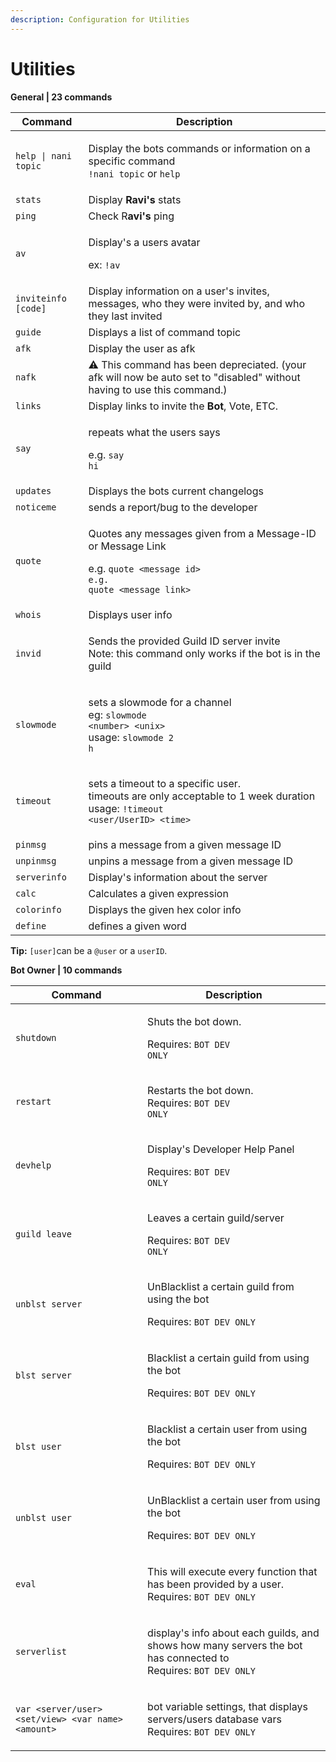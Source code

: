 ```yaml
---
description: Configuration for Utilities
---
```


# Utilities

**General | 23 commands**

| Command              | Description                                                                                                                                                       |
| -------------------- | ----------------------------------------------------------------------------------------------------------------------------------------------------------------- |
| `help \| nani topic` | <p>Display the bots commands or information on a specific command<br><code>!nani topic</code> or <code>help</code></p>                                            |
| `stats`              | Display **Ravi's** stats                                                                                                                                          |
| `ping`               | Check R**avi's** ping                                                                                                                                             |
| `av`                 | <p>Display's a users avatar</p><p>ex: <code>!av</code></p>                                                                                                        |
| `inviteinfo [code]`  | Display information on a user's invites, messages, who they were invited by, and who they last invited                                                            |
| `guide`              | Displays a list of command topic                                                                                                                                  |
| `afk`                | Display the user as afk                                                                                                                                           |
| `nafk`               | ⚠️ This command has been depreciated. (your afk will now be auto set to "disabled" without having to use this command.)                                           |
| `links`              | Display links to invite the **Bot**, Vote, ETC.                                                                                                                   |
| `say`                | <p>repeats what the users says</p><p>e.g. <code>say hi</code></p>                                                                                                 |
| `updates`            | Displays the bots current changelogs                                                                                                                              |
| `noticeme`           | sends a report/bug to the developer                                                                                                                               |
| `quote`              | <p>Quotes any messages given from a Message-ID or Message Link</p><p>e.g. <code>quote &#x3C;message id></code><br><code>e.g. quote &#x3C;message link></code></p> |
| `whois`              | Displays user info                                                                                                                                                |
| `invid`              | <p>Sends the provided Guild ID server invite<br>Note: this command only works if the bot is in the guild</p>                                                      |
| `slowmode`           | <p>sets a slowmode for a channel<br>eg: <code>slowmode &#x3C;number> &#x3C;unix></code><br>usage: <code>slowmode 2 h</code></p>                                   |
| `timeout`            | <p>sets a timeout to a specific user.<br>timeouts are only acceptable to 1 week duration<br>usage: <code>!timeout &#x3C;user/UserID> &#x3C;time></code></p>       |
| `pinmsg`             | pins a message from a given message ID                                                                                                                            |
| `unpinmsg`           | unpins a message from a given message ID                                                                                                                          |
| `serverinfo`         | Display's information about the server                                                                                                                            |
| `calc`               | Calculates a given expression                                                                                                                                     |
| `colorinfo`          | Displays the given hex color info                                                                                                                                 |
| `define`             | defines a given word                                                                                                                                              |

**Tip:** `[user]`can be a `@user` or a `userID`.

**Bot Owner | 10 commands**

| Command                                            | Description                                                                                                                         |
| -------------------------------------------------- | ----------------------------------------------------------------------------------------------------------------------------------- |
| `shutdown`                                         | <p>Shuts the bot down.</p><p>Requires: <code>BOT DEV ONLY</code></p>                                                                |
| `restart`                                          | <p>Restarts the bot down.<br>Requires: <code>BOT DEV ONLY</code></p>                                                                |
| `devhelp`                                          | <p>Display's Developer Help Panel</p><p>Requires: <code>BOT DEV ONLY</code></p>                                                     |
| `guild leave`                                      | <p>Leaves a certain guild/server</p><p>Requires: <code>BOT DEV ONLY</code></p>                                                      |
| `unblst server`                                    | <p>UnBlacklist a certain guild from using the bot</p><p>Requires: <code>BOT DEV ONLY</code></p>                                     |
| `blst server`                                      | <p>Blacklist a certain guild from using the bot</p><p>Requires: <code>BOT DEV ONLY</code></p>                                       |
| `blst user`                                        | <p>Blacklist a certain user from using the bot</p><p>Requires: <code>BOT DEV ONLY</code></p>                                        |
| `unblst user`                                      | <p>UnBlacklist a certain user from using the bot</p><p>Requires: <code>BOT DEV ONLY</code></p>                                      |
| `eval`                                             | <p>This will execute every function that has been provided by a user.<br>Requires: <code>BOT DEV ONLY</code></p>                    |
| `serverlist`                                       | <p>display's info about each guilds, and shows how many servers the bot has connected to<br>Requires: <code>BOT DEV ONLY</code></p> |
| `var <server/user> <set/view> <var name> <amount>` | <p>bot variable settings, that displays servers/users database vars<br>Requires: <code>BOT DEV ONLY</code></p>                      |
